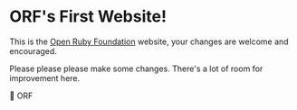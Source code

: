 # ORF's First Website!

This is the [Open Ruby Foundation](https://openrubyfoundation.com) website, your changes are welcome and encouraged.

Please please please make some changes. There's a lot of room for improvement here.

💖 ORF
